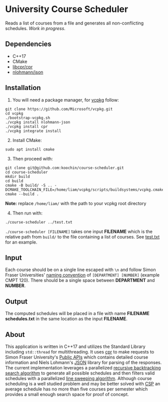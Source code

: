 # University Course Scheduler

Reads a list of courses from a file and generates all non-conflicting schedules. *Work in progress*.

## Dependencies

- C++17
- CMake
- [libcpr/cpr](https://github.com/libcpr/cpr)
- [nlohmann/json](https://github.com/nlohmann/json)

## Installation

1. You will need a package manager, for [vcpkg](https://vcpkg.io/en/index.html) follow:
```
git clone https://github.com/Microsoft/vcpkg.git
cd vcpkg
./bootstrap-vcpkg.sh
./vcpkg install nlohmann-json
./vcpkg install cpr
./vcpkg integrate install
```
2. Install CMake:
```
sudo apt install cmake
```
3. Then proceed with:
```
git clone git@github.com:koochin/course-scheduler.git
cd course-scheduler
mkdir build
cd build
cmake -B build/ -S .. -DCMAKE_TOOLCHAIN_FILE=/home/liam/vcpkg/scripts/buildsystems/vcpkg.cmake
cmake --build .
```
**Note:** replace `/home/liam/` with the path to your vcpkg root directory  

4. Then run with:
```
./course-scheduler ../test.txt
```
`./course-scheduler [FILENAME]` takes one input **FILENAME** which is the relative path from `build/` to the file containing a list of courses. See [test.txt](https://github.com/koochin/course-scheduler/blob/main/test.txt) for an example.

## Input

Each course should be on a single line escaped with `\n` and follow Simon Fraser Universities' [naming convention](https://www.sfu.ca/students/calendar/2021/fall/courses.html) of `[DEPARTMENT] [NUMBER]` (example CMPT 120). There should be a single space between **DEPARTMENT** and **NUMBER**.

## Output

The computed schedules will be placed in a file with name **FILENAME schedules.txt** in the same location as the input **FILENAME**.

## About

This application is written in C++17 and utilizes the Standard Library including `std::thread` for multithreading. It uses [cpr](https://github.com/libcpr/cpr) to make requests to Simon Fraser University's [Public APIs](https://www.sfu.ca/data-hub/api.html) which contains detailed course information and Niels Lohmann's [JSON](https://github.com/nlohmann/json) library for parsing of the responses. The current implementation leverages a parallelized [recursive backtracking search algorithm](https://en.wikipedia.org/wiki/Backtracking) to generate all possible schedules and then filters valid schedules with a parallelized [line sweeping algorithm](https://en.wikipedia.org/wiki/Sweep_line_algorithm). Although course scheduling is a well studied problem and may be better solved with [CSP](https://en.wikipedia.org/wiki/Constraint_satisfaction_problem) an average schedule has no more than five courses per semester which provides a small enough search space for proof of concept.
